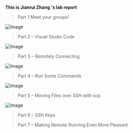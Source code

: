 **This is Jianrui Zhang 's lab report**

> Part 1 Meet your groups!

![Image](https://user-images.githubusercontent.com/103210019/162643716-88272544-8204-43c7-a84f-c828f212f471.png)

> Part 2 – Visual Studio Code

![Image](https://user-images.githubusercontent.com/103210019/162644154-05a0d1a3-48aa-4280-b3b3-6aab167a5c89.png)

> Part 3 – Remotely Connecting

![Image](https://user-images.githubusercontent.com/103210019/162644182-52539f25-f47f-4312-996b-c44c14199f88.png)

> Part 4 – Run Some Commands

![Image](https://user-images.githubusercontent.com/103210019/162645050-5f33ac2c-d439-4ce5-896d-fa2080465dbc.png)


> Part 5 – Moving Files over SSH with scp

![Image](https://user-images.githubusercontent.com/103210019/162644264-2ae7d3ea-7e55-44e7-8cd0-ff41b9a57262.png)

> Part 6 – SSH Keys

> Part 7 – Making Remote Running Even More Pleasant
